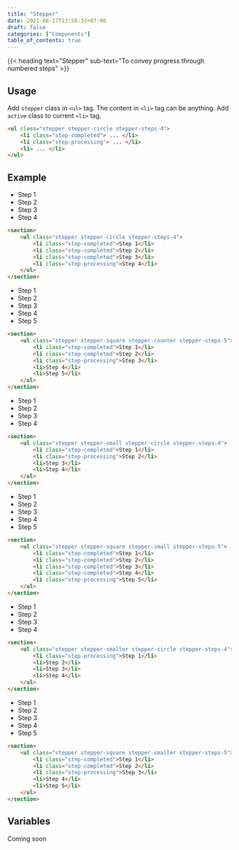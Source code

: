 ```yaml
---
title: "Stepper"
date: 2021-06-17T13:58:33+07:00
draft: false
categories: ["Components"]
table_of_contents: true
---
```


{{< heading text="Stepper" sub-text="To convey progress through numbered steps" >}}

## Usage

Add `stepper` class in `<ul>` tag. The content in `<li>` tag can be anything. Add `active` class to current `<li>` tag.

``` html
<ul class="stepper stepper-circle stepper-steps-4">
    <li class="step-completed"> ... </li>
    <li class="step-processing"> ... </li>
    <li> ... </li>
</ul>
```

## Example

<section>
    <ul class="stepper stepper-circle stepper-steps-4">
        <li class="step-completed">Step 1</li>
        <li class="step-completed">Step 2</li>
        <li class="step-completed">Step 3</li>
        <li class="step-processing">Step 4</li>
    </ul>
</section>

``` html
<section>
    <ul class="stepper stepper-circle stepper-steps-4">
        <li class="step-completed">Step 1</li>
        <li class="step-completed">Step 2</li>
        <li class="step-completed">Step 3</li>
        <li class="step-processing">Step 4</li>
    </ul>
</section>
```

<section>
    <ul class="stepper stepper-square stepper-counter stepper-steps-5">
        <li class="step-completed">Step 1</li>
        <li class="step-completed">Step 2</li>
        <li class="step-processing">Step 3</li>
        <li>Step 4</li>
        <li>Step 5</li>
    </ul>
</section>

``` html
<section>
    <ul class="stepper stepper-square stepper-counter stepper-steps-5">
        <li class="step-completed">Step 1</li>
        <li class="step-completed">Step 2</li>
        <li class="step-processing">Step 3</li>
        <li>Step 4</li>
        <li>Step 5</li>
    </ul>
</section>
```

<section>
    <ul class="stepper stepper-small stepper-circle stepper-steps-4">
        <li class="step-completed">Step 1</li>
        <li class="step-processing">Step 2</li>
        <li>Step 3</li>
        <li>Step 4</li>
    </ul>
</section>

``` html
<section>
    <ul class="stepper stepper-small stepper-circle stepper-steps-4">
        <li class="step-completed">Step 1</li>
        <li class="step-processing">Step 2</li>
        <li>Step 3</li>
        <li>Step 4</li>
    </ul>
</section>
```

<section>
    <ul class="stepper stepper-square stepper-small stepper-steps-5">
        <li class="step-completed">Step 1</li>
        <li class="step-completed">Step 2</li>
        <li class="step-completed">Step 3</li>
        <li class="step-completed">Step 4</li>
        <li class="step-processing">Step 5</li>
    </ul>
</section>

``` html
<section>
    <ul class="stepper stepper-square stepper-small stepper-steps-5">
        <li class="step-completed">Step 1</li>
        <li class="step-completed">Step 2</li>
        <li class="step-completed">Step 3</li>
        <li class="step-completed">Step 4</li>
        <li class="step-processing">Step 5</li>
    </ul>
</section>
```

<section>
    <ul class="stepper stepper-smaller stepper-circle stepper-steps-4">
        <li class="step-processing">Step 1</li>
        <li>Step 2</li>
        <li>Step 3</li>
        <li>Step 4</li>
    </ul>
</section>

``` html
<section>
    <ul class="stepper stepper-smaller stepper-circle stepper-steps-4">
        <li class="step-processing">Step 1</li>
        <li>Step 2</li>
        <li>Step 3</li>
        <li>Step 4</li>
    </ul>
</section>
```

<section>
    <ul class="stepper stepper-square stepper-smaller stepper-steps-5">
        <li class="step-completed">Step 1</li>
        <li class="step-completed">Step 2</li>
        <li class="step-processing">Step 3</li>
        <li>Step 4</li>
        <li>Step 5</li>
    </ul>
</section>

``` html
<section>
    <ul class="stepper stepper-square stepper-smaller stepper-steps-5">
        <li class="step-completed">Step 1</li>
        <li class="step-completed">Step 2</li>
        <li class="step-processing">Step 3</li>
        <li>Step 4</li>
        <li>Step 5</li>
    </ul>
</section>
```

## Variables

Coming soon